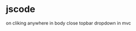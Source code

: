 # jscode
on cliking anywhere in body close topbar dropdown in mvc

<script>
        $(document).ready(function () {
            $("#body").mouseup(function (e) {
                var subject = $("#mySidenav1");
                if (e.target.id != subject.attr('id') && !subject.has(e.target).length) {
                    subject.hide();
                }
            });
        });
    </script> 
